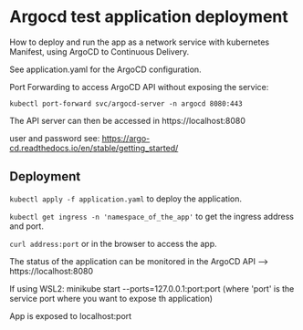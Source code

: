 # Argocd test application deployment
How to deploy and run the app as a network service with kubernetes Manifest, using ArgoCD to Continuous Delivery.

See application.yaml for the ArgoCD configuration.

Port Forwarding to access ArgoCD API without exposing the service:

``kubectl port-forward svc/argocd-server -n argocd 8080:443``

The API server can then be accessed in https://localhost:8080

user and password see: https://argo-cd.readthedocs.io/en/stable/getting_started/

## Deployment

`kubectl apply -f application.yaml` to deploy the application.

`kubectl get ingress -n 'namespace_of_the_app'` to get the ingress address and port.

`curl address:port` or in the browser to access the app.

The status of the application can be monitored in the ArgoCD API --> https://localhost:8080

If using WSL2: minikube start --ports=127.0.0.1:port:port (where 'port' is the service port where you want to expose th application)

App is exposed to localhost:port
